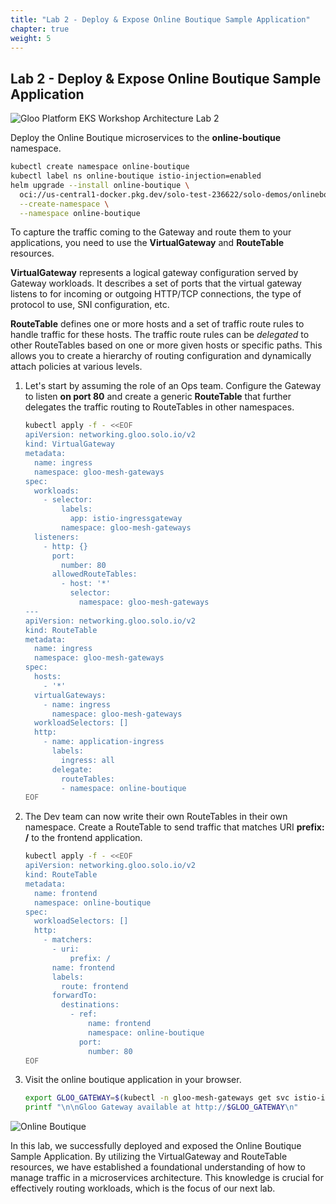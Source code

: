 ```yaml
---
title: "Lab 2 - Deploy & Expose Online Boutique Sample Application"
chapter: true
weight: 5
---
```


## Lab 2 - Deploy & Expose Online Boutique Sample Application

![Gloo Platform EKS Workshop Architecture Lab 2](/images/gloo-platform-eks-workshop-lab2.png)

Deploy the Online Boutique microservices to the **online-boutique** namespace.

```bash
kubectl create namespace online-boutique
kubectl label ns online-boutique istio-injection=enabled
helm upgrade --install online-boutique \
  oci://us-central1-docker.pkg.dev/solo-test-236622/solo-demos/onlineboutique \
  --create-namespace \
  --namespace online-boutique
```

To capture the traffic coming to the Gateway and route them to your applications, you need to use the **VirtualGateway** and **RouteTable** resources.

**VirtualGateway** represents a logical gateway configuration served by Gateway workloads. It describes a set of ports that the virtual gateway listens to for incoming or outgoing HTTP/TCP connections, the type of protocol to use, SNI configuration, etc.

**RouteTable** defines one or more hosts and a set of traffic route rules to handle traffic for these hosts. The traffic route rules can be *delegated* to other RouteTables based on one or more given hosts or specific paths. This allows you to create a hierarchy of routing configuration and dynamically attach policies at various levels. 


1. Let's start by assuming the role of an Ops team. Configure the Gateway to listen **on port 80** and create a generic **RouteTable** that further delegates the traffic routing to RouteTables in other namespaces.

    ```bash
    kubectl apply -f - <<EOF
    apiVersion: networking.gloo.solo.io/v2
    kind: VirtualGateway
    metadata:
      name: ingress
      namespace: gloo-mesh-gateways
    spec:
      workloads:
        - selector:
            labels:
              app: istio-ingressgateway
            namespace: gloo-mesh-gateways
      listeners: 
        - http: {}
          port:
            number: 80
          allowedRouteTables:
            - host: '*'
              selector:
                namespace: gloo-mesh-gateways
    ---
    apiVersion: networking.gloo.solo.io/v2
    kind: RouteTable
    metadata:
      name: ingress
      namespace: gloo-mesh-gateways
    spec:
      hosts:
        - '*'
      virtualGateways:
        - name: ingress
          namespace: gloo-mesh-gateways
      workloadSelectors: []
      http:
        - name: application-ingress
          labels:
            ingress: all
          delegate:
            routeTables:
            - namespace: online-boutique
    EOF
    ```

2. The Dev team can now write their own RouteTables in their own namespace. Create a RouteTable to send traffic that matches URI **prefix: /** to the frontend application.

    ```bash
    kubectl apply -f - <<EOF
    apiVersion: networking.gloo.solo.io/v2
    kind: RouteTable
    metadata:
      name: frontend
      namespace: online-boutique
    spec:
      workloadSelectors: []
      http:
        - matchers:
          - uri:
              prefix: /
          name: frontend
          labels:
            route: frontend
          forwardTo:
            destinations:
              - ref:
                  name: frontend
                  namespace: online-boutique
                port:
                  number: 80
    EOF
    ```

3. Visit the online boutique application in your browser.
    ```bash
    export GLOO_GATEWAY=$(kubectl -n gloo-mesh-gateways get svc istio-ingressgateway -o jsonpath='{.status.loadBalancer.ingress[0].*}')
    printf "\n\nGloo Gateway available at http://$GLOO_GATEWAY\n"
    ```

![Online Boutique](/images/online-boutique-1.png)

In this lab, we successfully deployed and exposed the Online Boutique Sample Application. By utilizing the VirtualGateway and RouteTable resources, we have established a foundational understanding of how to manage traffic in a microservices architecture. This knowledge is crucial for effectively routing workloads, which is the focus of our next lab.
